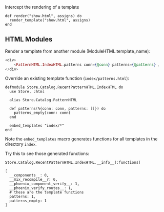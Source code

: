 Intercept the rendering of a template

    def render("show.html", assigns) do
      render_template("show.html", assigns)
    end

## HTML Modules

Render a template from another module (ModuleHTML.template_name):

```heex
<div>
    <PatternHTML.IndexHTML.patterns conn={@conn} patterns={@patterns} />
</div>
```

Override an existing template function (`index/patterns.html`):

```
defmodule Store.Catalog.RecentPatternHTML.IndexHTML do
  use Store, :html

  alias Store.Catalog.PatternHTML

  def patterns(%{conn: conn, patterns: []}) do
    patterns_empty(conn: conn)
  end

  embed_templates "index/*"
end

```

Note the `embed_templates` macro generates functions for all templates in the directory `index`.

Try this to see those generated functions:

```
Store.Catalog.RecentPatternHTML.IndexHTML.__info__(:functions)

[
  __components__: 0,
  __mix_recompile__?: 0,
  __phoenix_component_verify__: 1,
  __phoenix_verify_routes__: 1,
  # these are the template functions
  patterns: 1,
  patterns_empty: 1
]
```
